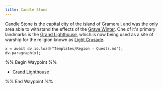 ```yaml
---
title: Candle Stone
---
```


Candle Stone is the capital city of the island of [Gramerai](Locations/Cloud%20Sea/Shards/Gramerai/Gramerai.md), and was the only area able to withstand the effects of the [Grave Winter](Events/Grave%20Winter.md). One of it's primary landmarks is the [Grand Lighthouse](Locations/Cloud%20Sea/Shards/Gramerai/Candle%20Stone/Grand%20Lighthouse.md), which is now being used as a site of warship for the religion known as [Light Crusade](Groups/Light%20Crusade.md).

````dataviewjs
x = await dv.io.load("Templates/Region - Quests.md");
dv.paragraph(x);
````

%% Begin Waypoint %%

* [Grand Lighthouse](Locations/Cloud%20Sea/Shards/Gramerai/Candle%20Stone/Grand%20Lighthouse.md)

%% End Waypoint %%
